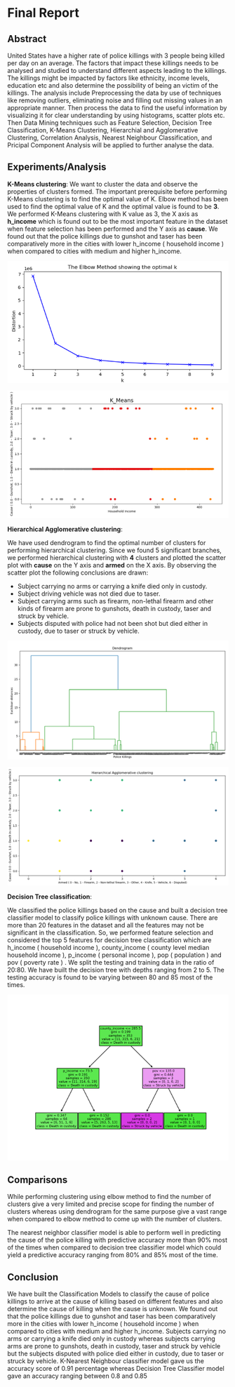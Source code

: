 


# Final Report
## Abstract
United States have a higher rate of police killings with 3 people being killed per day on an average. The factors that impact these killings needs to be analysed and studied to understand different aspects leading to the killings. The killings might be impacted by factors like ethnicity, income levels, education etc and also determine the possibility of being an victim of the killings. The analysis include Preprocessing the data by use of techniques like removing outliers, eliminating noise and filling out missing values in an appropriate manner. Then process the data to find the useful information by visualizing it for clear understanding by using histograms, scatter plots etc. Then Data Mining techniques such as Feature Selection, Decision Tree Classification, K-Means Clustering, Hierarchial and Agglomerative Clustering, Correlation Analysis, Nearest Neighbour Classification, and Pricipal Component Analysis will be applied to further analyse the data.
## Experiments/Analysis
**K-Means clustering**:
We want to cluster the data and observe the properties of clusters formed. The important prerequisite before performing K-Means clustering is to find the optimal value of K. Elbow method has been used to find the optimal value of K and the optimal value is found to be **3**. We performed K-Means clustering with K value as 3, the X axis as **h_income** which is found out to be the most important feature in the dataset when feature selection has been performed  and the Y axis as **cause**. We found out that the police killings due to gunshot and taser has been comparatively more in the cities with lower h_income ( household income ) when compared to cities with medium and higher h_income.

![Elbow method](/images/Elbow.PNG)

![K-Means](/images/K-Means.PNG)

**Hierarchical Agglomerative clustering**:

We have used dendrogram to find the optimal number of clusters for performing hierarchical clustering.
Since we found 5 significant branches, we performed hierarchical clustering with **4** clusters and plotted the scatter plot with **cause** on the Y axis and **armed** on the X axis. By observing the scatter plot the following conclusions are drawn:

 - Subject carrying no arms or carrying a knife died only in custody.
 - Subject driving vehicle was not died due to taser. 
 - Subject carrying arms such as firearm, non-lethal firearm and other kinds of        firearm are prone to gunshots, death in custody, taser and struck by vehicle.
 - Subjects disputed with police had not been shot but died either in
   custody, due to taser or struck by vehicle.

![Dendrogram](/images/Dendrogram.PNG)

![Hierarchical](/images/Hierarchical.PNG)

**Decision Tree classification**:

We classified the police killings based on the cause and built a decision tree classifier model to classify police killings with unknown cause. There are more than 20 features in the dataset and all the features may not be significant in the classification. So, we performed feature selection and considered the top 5 features for decision tree classification which are h_income ( household income ), county_income ( county level median household income ), p_income ( personal income ), pop ( population ) and pov ( poverty rate ) . We split the testing and training data in the ratio of 20:80. We have built the decision tree with depths ranging from 2 to 5. The testing accuracy is found to be varying between 80 and 85 most of the times.

![Decision Tree](/images/Decision%20Tree.png)

## Comparisons

While performing clustering using elbow method to find the number of clusters give a very limited and precise scope for finding the number of clusters whereas using dendrogram for the same purpose give a vast range when compared to elbow method to come up with the number of clusters.

The nearest neighbor classifier model is able to perform well in predicting the cause of the police killing with predictive accuracy more than 90% most of the times when compared to decision tree classifier model which could yield a predictive accuracy ranging from 80% and 85% most of the time.
## Conclusion
We have built the Classification Models to classify the cause of police killings to arrive at the cause of killing based on different features and also determine the cause of killing when the cause is unknown. We found out that the police killings due to gunshot and taser has been comparatively more in the cities with lower h_income ( household income ) when compared to cities with medium and higher h_income. Subjects carrying no arms or carrying a knife died only in custody whereas subjects carrying arms are prone to gunshots, death in custody, taser and struck by vehicle but the subjects disputed with police died either in custody, due to taser or struck by vehicle. K-Nearest Neighbour classifier model gave us the accuracy score of 0.91 percentage whereas Decision Tree Classifier model gave an accuracy ranging between 0.8 and 0.85 


